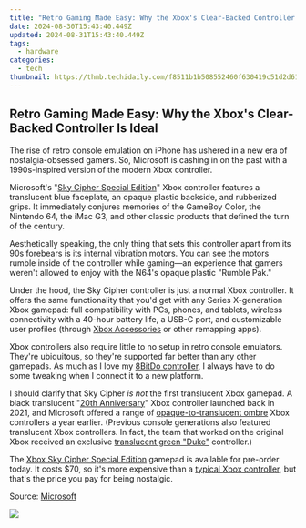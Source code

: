 ```yaml
---
title: "Retro Gaming Made Easy: Why the Xbox's Clear-Backed Controller Is Ideal"
date: 2024-08-30T15:43:40.449Z
updated: 2024-08-31T15:43:40.449Z
tags:
  - hardware
categories:
  - tech
thumbnail: https://thmb.techidaily.com/f8511b1b508552460f630419c51d2d616ebcbf19dbd124bdf2e50582d197ea31.jpg
---
```


## Retro Gaming Made Easy: Why the Xbox's Clear-Backed Controller Is Ideal

The rise of retro console emulation on iPhone has ushered in a new era of nostalgia-obsessed gamers. So, Microsoft is cashing in on the past with a 1990s-inspired version of the modern Xbox controller.

 Microsoft's "[Sky Cipher Special Edition](https://www.xbox.com/en-US/accessories/controllers/sky-cipher-special-edition)" Xbox controller features a translucent blue faceplate, an opaque plastic backside, and rubberized grips. It immediately conjures memories of the GameBoy Color, the Nintendo 64, the iMac G3, and other classic products that defined the turn of the century.

 Aesthetically speaking, the only thing that sets this controller apart from its 90s forebears is its internal vibration motors. You can see the motors rumble inside of the controller while gaming—an experience that gamers weren't allowed to enjoy with the N64's opaque plastic "Rumble Pak."

 Under the hood, the Sky Cipher controller is just a normal Xbox controller. It offers the same functionality that you'd get with any Series X-generation Xbox gamepad: full compatibility with PCs, phones, and tablets, wireless connectivity with a 40-hour battery life, a USB-C port, and customizable user profiles (through [Xbox Accessories](https://support.xbox.com/en-US/help/hardware-network/accessories/xbox-accessories-app) or other remapping apps).

 Xbox controllers also require little to no setup in retro console emulators. They're ubiquitous, so they're supported far better than any other gamepads. As much as I love my [8BitDo controller](https://fake-location.techidaily.com/dose-life360-notify-me-when-someone-checks-my-location-on-apple-iphone-6-plus-drfone-by-drfone-virtual-ios/), I always have to do some tweaking when I connect it to a new platform.

 I should clarify that Sky Cipher _is not_ the first translucent Xbox gamepad. A black translucent "[20th Anniversary](https://www.windowscentral.com/xbox-20th-anniversary-controller-hands-on)" Xbox controller launched back in 2021, and Microsoft offered a range of [opaque-to-translucent ombre](https://www.amazon.com/Xbox-Wireless-Controller-Phantom-Special-one/dp/B07P3L5GMW?tag=hotoge-20&ascsubtag=UUhtgUeUpU2004558&asc%5Frefurl=https%3A%2F%2Fwww.howtogeek.com%2Fxbox-special-edition-sky-cipher-gamepad%2F&asc%5Fcampaign=Short-Term) Xbox controllers a year earlier. (Previous console generations also featured translucent Xbox controllers. In fact, the team that worked on the original Xbox received an exclusive [translucent green "Duke"](https://xbox.fandom.com/wiki/Duke%5FLaunch%5FTeam%5FEdition%5Fcontroller) controller.)

 The [Xbox Sky Cipher Special Edition](https://www.xbox.com/en-US/accessories/controllers/sky-cipher-special-edition) gamepad is available for pre-order today. It costs $70, so it's more expensive than a [typical Xbox controller](https://www.amazon.com/s?k=xbox+controller&tag=hotoge-20&ascsubtag=UUhtgUeUpU2004558&asc%5Frefurl=https%3A%2F%2Fwww.howtogeek.com%2Fxbox-special-edition-sky-cipher-gamepad%2F&asc%5Fcampaign=Short-Term), but that's the price you pay for being nostalgic.

 Source: [Microsoft](https://news.xbox.com/en-us/2024/07/31/sky-cipher-xbox-wireless-controller-transparent/)

<ins class="adsbygoogle"
     style="display:block"
     data-ad-format="autorelaxed"
     data-ad-client="ca-pub-7571918770474297"
     data-ad-slot="1223367746"></ins>



<ins class="adsbygoogle"
     style="display:block"
     data-ad-client="ca-pub-7571918770474297"
     data-ad-slot="8358498916"
     data-ad-format="auto"
     data-full-width-responsive="true"></ins>



<!-- affiliate ads begin -->
<a href="https://store.nero.com/order/checkout.php?PRODS=42296985&QTY=1&AFFILIATE=108875&CART=1"><img src="https://secure.avangate.com/images/merchant/9cea886b9f44a3c2df1163730ab64994/products/copy_nero_burning_rom_cart.png" border="0">
</a>
<!-- affiliate ads end -->